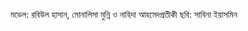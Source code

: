 মডেল: রবিউল হাসান, মোনালিসা মুন্নি ও নাহিদা আহমেদ<span class="custom-gallery-image _3bj2K SZnJd">প্রতীকী ছবি: সাবিনা ইয়াসমিন</span>
